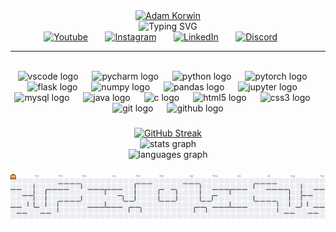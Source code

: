 <div align="center">
    <a href="https://github.com/fidok15"><img width="256px" alt="Adam Korwin" src="https://i.imgur.com/76pWVpu.png"/></a>
</div>

<div align="center">
    <img src="https://readme-typing-svg.demolab.com?font=Fira+Code&pause=1000&color=90D5FF&center=true&vCenter=true&width=435&lines=Hi+I+am+Adam;Machine+learning+enthusiast;Always+learning+new+things" alt="Typing SVG" /></a>
</div>

<div align="center">
    <a href="https://www.youtube.com/@fidok15"><img width="32px" alt="Youtube" title="Youtube" src="https://i.imgur.com/eZdRx7S.png"/></a>
  &#8287;&#8287;&#8287;&#8287;&#8287;
    <a href="https://www.instagram.com/_fidok_/"><img width="32px" alt="Instagram" title="Instagram" src="https://i.imgur.com/hIhkcVm.png"/></a>
  &#8287;&#8287;&#8287;&#8287;&#8287;
    <a href="https://www.linkedin.com/in/adam-korwin-a6a1a1343/"><img width="32px" alt="LinkedIn" title="LinkedIn" src="https://i.imgur.com/jh6hiQe.png"/></a>
  &#8287;&#8287;&#8287;&#8287;&#8287;
    <a href="https://discord.com/users/390594145196048406"><img width="32px" alt="Discord" title="Discord" src="https://i.imgur.com/nS3Laa5.png"/></a>
  &#8287;&#8287;&#8287;&#8287;&#8287;
</div>

<hr />

<br clear="both">

<div align="center">
  <img src="https://cdn.jsdelivr.net/gh/devicons/devicon/icons/vscode/vscode-original.svg" height="40" alt="vscode logo"  />
  <img width="14" />
  <img src="https://cdn.jsdelivr.net/gh/devicons/devicon/icons/pycharm/pycharm-original.svg" height="40" alt="pycharm logo"  />
  <img width="14" />
  <img src="https://cdn.jsdelivr.net/gh/devicons/devicon/icons/python/python-original.svg" height="40" alt="python logo"  />
  <img width="14" />
  <img src="https://cdn.jsdelivr.net/gh/devicons/devicon/icons/pytorch/pytorch-original.svg" height="40" alt="pytorch logo"  />
  <img width="14" />
  <img src="https://cdn.jsdelivr.net/gh/devicons/devicon/icons/flask/flask-original.svg" height="40" alt="flask logo"  />
  <img width="14" />
  <img src="https://cdn.jsdelivr.net/gh/devicons/devicon/icons/numpy/numpy-original.svg" height="40" alt="numpy logo"  />
  <img width="14" />
  <img src="https://cdn.jsdelivr.net/gh/devicons/devicon/icons/pandas/pandas-original.svg" height="40" alt="pandas logo"  />
  <img width="14" />
  <img src="https://cdn.jsdelivr.net/gh/devicons/devicon/icons/jupyter/jupyter-original.svg" height="40" alt="jupyter logo"  />
  <img width="14" />
  <img src="https://cdn.jsdelivr.net/gh/devicons/devicon/icons/mysql/mysql-original.svg" height="40" alt="mysql logo"  />
  <img width="14" />
  <img src="https://cdn.jsdelivr.net/gh/devicons/devicon/icons/java/java-original.svg" height="40" alt="java logo"  />
  <img width="14" />
  <img src="https://cdn.jsdelivr.net/gh/devicons/devicon/icons/c/c-original.svg" height="40" alt="c logo"  />
  <img width="14" />
  <img src="https://cdn.jsdelivr.net/gh/devicons/devicon/icons/html5/html5-original.svg" height="40" alt="html5 logo"  />
  <img width="14" />
  <img src="https://cdn.jsdelivr.net/gh/devicons/devicon/icons/css3/css3-original.svg" height="40" alt="css3 logo"  />
  <img width="14" />
  <img src="https://cdn.jsdelivr.net/gh/devicons/devicon/icons/git/git-original.svg" height="40" alt="git logo"  />
  <img width="14" />
  <img src="https://cdn.jsdelivr.net/gh/devicons/devicon/icons/github/github-original.svg" height="40" alt="github logo"  />
</div>

###

<div align="center">
    <a href="https://git.io/streak-stats"><img src="https://github-readme-streak-stats-zeta-liart.vercel.app?user=fidok15&theme=blueberry" alt="GitHub Streak" /></a> <br>
  <img src="https://github-readme-stats.vercel.app/api?username=fidok15&hide_title=false&hide_rank=false&show_icons=true&include_all_commits=true&count_private=true&disable_animations=false&theme=blueberry&locale=en&hide_border=false&order=1" height="150" alt="stats graph" /> <br>
  <img src="https://github-readme-stats.vercel.app/api/top-langs?username=fidok15&locale=en&hide_title=false&layout=compact&card_width=320&langs_count=5&theme=blueberry&hide_border=false&order=2" height="250" alt="languages graph"  />
</div>

###

<picture>
  <source media="(prefers-color-scheme: dark)" srcset="https://raw.githubusercontent.com/fidok15/fidok15/output/pacman-contribution-graph-dark.svg">
  <source media="(prefers-color-scheme: light)" srcset="https://raw.githubusercontent.com/fidok15/fidok15/output/pacman-contribution-graph.svg">
  <img alt="pacman contribution graph" src="https://raw.githubusercontent.com/fidok15/fidok15/output/pacman-contribution-graph.svg">
</picture>

###
